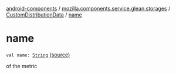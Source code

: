 [android-components](../../index.md) / [mozilla.components.service.glean.storages](../index.md) / [CustomDistributionData](index.md) / [name](./name.md)

# name

`val name: `[`String`](https://kotlinlang.org/api/latest/jvm/stdlib/kotlin/-string/index.html) [(source)](https://github.com/mozilla-mobile/android-components/blob/master/components/service/glean/src/main/java/mozilla/components/service/glean/storages/CustomDistributionsStorageEngine.kt#L147)

of the metric

